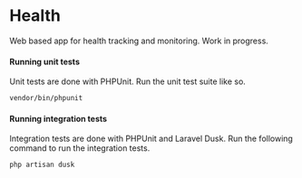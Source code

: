 # Health
Web based app for health tracking and monitoring. Work in progress.

#### Running unit tests
Unit tests are done with PHPUnit. Run the unit test suite like so.
```bash
vendor/bin/phpunit
```

#### Running integration tests
Integration tests are done with PHPUnit and Laravel Dusk. Run the following command to run the integration tests.
```bash
php artisan dusk
```

